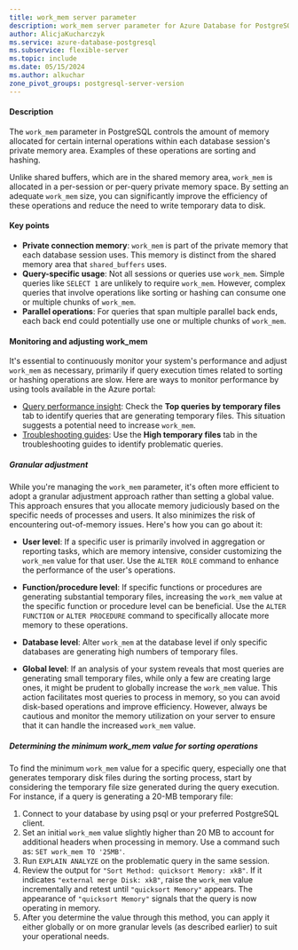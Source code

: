 ```yaml
---
title: work_mem server parameter
description: work_mem server parameter for Azure Database for PostgreSQL - Flexible Server.
author: AlicjaKucharczyk
ms.service: azure-database-postgresql
ms.subservice: flexible-server
ms.topic: include
ms.date: 05/15/2024
ms.author: alkuchar
zone_pivot_groups: postgresql-server-version
---
```

#### Description

The `work_mem` parameter in PostgreSQL controls the amount of memory allocated for certain internal operations within each database session's private memory area. Examples of these operations are sorting and hashing.

Unlike shared buffers, which are in the shared memory area, `work_mem` is allocated in a per-session or per-query private memory space. By setting an adequate `work_mem` size, you can significantly improve the efficiency of these operations and reduce the need to write temporary data to disk.

#### Key points

* **Private connection memory**: `work_mem` is part of the private memory that each database session uses. This memory is distinct from the shared memory area that `shared_buffers` uses.
* **Query-specific usage**: Not all sessions or queries use `work_mem`. Simple queries like `SELECT 1` are unlikely to require `work_mem`. However, complex queries that involve operations like sorting or hashing can consume one or multiple chunks of `work_mem`.
* **Parallel operations**: For queries that span multiple parallel back ends, each back end could potentially use one or multiple chunks of `work_mem`.

#### Monitoring and adjusting work_mem

It's essential to continuously monitor your system's performance and adjust `work_mem` as necessary, primarily if query execution times related to sorting or hashing operations are slow. Here are ways to monitor performance by using tools available in the Azure portal:

* [Query performance insight](../concepts-query-performance-insight.md): Check the **Top queries by temporary files** tab to identify queries that are generating temporary files. This situation suggests a potential need to increase `work_mem`.
* [Troubleshooting guides](../concepts-troubleshooting-guides.md): Use the **High temporary files** tab in the troubleshooting guides to identify problematic queries.

##### Granular adjustment

While you're managing the `work_mem` parameter, it's often more efficient to adopt a granular adjustment approach rather than setting a global value. This approach ensures that you allocate memory judiciously based on the specific needs of processes and users. It also minimizes the risk of encountering out-of-memory issues. Here's how you can go about it:

* **User level**: If a specific user is primarily involved in aggregation or reporting tasks, which are memory intensive, consider customizing the `work_mem` value for that user. Use the `ALTER ROLE` command to enhance the performance of the user's operations.

* **Function/procedure level**: If specific functions or procedures are generating substantial temporary files, increasing the `work_mem` value at the specific function or procedure level can be beneficial. Use the `ALTER FUNCTION` or `ALTER PROCEDURE` command to specifically allocate more memory to these operations.

* **Database level**: Alter `work_mem` at the database level if only specific databases are generating high numbers of temporary files.

* **Global level**: If an analysis of your system reveals that most queries are generating small temporary files, while only a few are creating large ones, it might be prudent to globally increase the `work_mem` value. This action facilitates most queries to process in memory, so you can avoid disk-based operations and improve efficiency. However, always be cautious and monitor the memory utilization on your server to ensure that it can handle the increased `work_mem` value.

##### Determining the minimum work_mem value for sorting operations

To find the minimum `work_mem` value for a specific query, especially one that generates temporary disk files during the sorting process, start by considering the temporary file size generated during the query execution. For instance, if a query is generating a 20-MB temporary file:

1. Connect to your database by using psql or your preferred PostgreSQL client.
2. Set an initial `work_mem` value slightly higher than 20 MB to account for additional headers when processing in memory. Use a command such as: `SET work_mem TO '25MB'`.
3. Run `EXPLAIN ANALYZE` on the problematic query in the same session.
4. Review the output for `"Sort Method: quicksort Memory: xkB"`. If it indicates `"external merge Disk: xkB"`, raise the `work_mem` value incrementally and retest until `"quicksort Memory"` appears. The appearance of `"quicksort Memory"` signals that the query is now operating in memory.
5. After you determine the value through this method, you can apply it  either globally or on more granular levels (as described earlier) to suit your operational needs.
